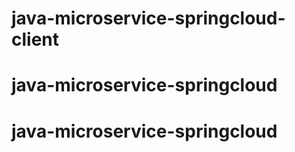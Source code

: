 # java-microservice-springcloud-client
# java-microservice-springcloud
# java-microservice-springcloud
